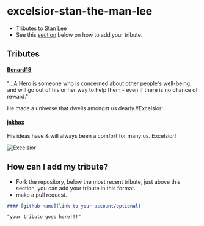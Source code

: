 # excelsior-stan-the-man-lee
- Tributes to [Stan Lee](https://en.wikipedia.org/wiki/Stan_Lee)
- See this [section](#how-can-i-add-my-tribute) below on how to add your tribute.

## Tributes

#### [Benard18](https://github.com/Benard18)
"...A Hero is someone who is concerned about other people's well-being, and will go out of his or her way to help them - even if there is no chance of reward."

He made a universe that dwells amongst us dearly.!!Excelsior!

#### [jakhax](https://github.com/jakhax)
His ideas have & will always been a comfort for many us. Excelsior!


![Excelsior](http://legionofleia.com/wp-content/uploads/stan-lee-marvel-comics-comicbookcom-1070074-1280x0.jpeg)

## How can I add my tribute?
- Fork the repository, below the most recent tribute, just above this section, you can add your tribute in this format.
- make a pull request.
```markdown
#### [github-name](link to your account/optional)

"your tribute goes here!!!"
```
